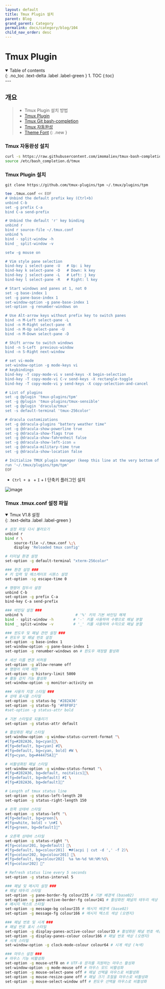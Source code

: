 ```yaml
---
layout: default
title: Tmux Plugin 설치
parent: Blog
grand_parent: Category
permalink: docs/category/blog/104
child_nav_order: desc
---
```


# Tmux Plugin
<details open markdown="block">
  <summary>
    Table of contents
  </summary>
  {: .no_toc .text-delta .label .label-green }
1. TOC
{:toc}
</details>
---

## 개요

> - Tmux Plugin 설치 방법
> - [Tmux Plugin](https://github.com/tmux-plugins/tpm)
> - [Tmux Git bash-completion](https://github.com/imomaliev/tmux-bash-completion/blob/master/completions/tmux)
> - [Tmux 자동완성](https://russellparker.me/post/2018/02/16/tmux-bash-autocomplete/)
> - [Theme Font](https://www.nerdfonts.com/font-downloads)
{: .new }

### Tmux 자동완성 설치

```bash
curl -s https://raw.githubusercontent.com/imomaliev/tmux-bash-completion/master/completions/tmux > /etc/bash_completion.d/tmux
source /etc/bash_completion.d/tmux
```

### Tmux Plugin 설치

```
git clone https://github.com/tmux-plugins/tpm ~/.tmux/plugins/tpm
```

```bash
tee .tmux.conf << EOF
# Unbind the default prefix key (Ctrl+b)
unbind C-b
set -g prefix C-a
bind C-a send-prefix

# Unbind the default 'r' key binding
unbind r
bind r source-file ~/.tmux.conf
unbind %
bind - split-window -h
bind _ split-window -v

setw -g mouse on

# Vim style pane selection
bind-key i select-pane -U   # Up: i key
bind-key k select-pane -D   # Down: k key
bind-key j select-pane -L   # Left: j key
bind-key l select-pane -R   # Right: l key

# Start windows and panes at 1, not 0
set -g base-index 1
set -g pane-base-index 1
set-window-option -g pane-base-index 1
set-option -g renumber-windows on

# Use Alt-arrow keys without prefix key to switch panes
bind -n M-Left select-pane -L
bind -n M-Right select-pane -R
bind -n M-Up select-pane -U
bind -n M-Down select-pane -D

# Shift arrow to switch windows
bind -n S-Left  previous-window
bind -n S-Right next-window

# set vi-mode
set-window-option -g mode-keys vi
# keybindings
bind-key -T copy-mode-vi v send-keys -X begin-selection
bind-key -T copy-mode-vi C-v send-keys -X rectangle-toggle
bind-key -T copy-mode-vi y send-keys -X copy-selection-and-cancel

# List of plugins
set -g @plugin 'tmux-plugins/tpm'
set -g @plugin 'tmux-plugins/tmux-sensible'
set -g @plugin 'dracula/tmux'
set -s default-terminal 'tmux-256color'

# dracula customizations
set -g @dracula-plugins "battery weather time"
set -g @dracula-show-powerline true
set -g @dracula-show-flags true
set -g @dracula-show-fahrenheit false
set -g @dracula-show-left-icon ☠
set -g @dracula-military-time true
set -g @dracula-show-location false

# Initialize TMUX plugin manager (keep this line at the very bottom of tmux.conf)
run '~/.tmux/plugins/tpm/tpm'
EOF
```

- `Ctrl + a ` + `I` <prefix> + I 단축키 플러그인 설치

![image](https://github.com/heaths2/heaths2.github.io/assets/36792594/d627b3b7-613a-42c3-8be4-02f15cc10d30)

### Tmux .tmux.conf 설정 파일

<details open markdown="block">
  <summary>
    Tmux V1.8 설정
  </summary>
  {: .text-delta .label .label-green }
  
```bash
# 설정 파일 다시 불러오기
unbind r
bind r \
    source-file ~/.tmux.conf \;\
    display 'Reloaded tmux config'

# 터미널 환경 설정
set-option -g default-terminal "xterm-256color"

### 환경 설정 ###
# 키 입력 및 에스케이프 시퀀스 설정
set-option -sg escape-time 0

# 명령어 접두사 설정
unbind C-b
set-option -g prefix C-a
bind-key C-a send-prefix

### 바인딩 설정 ###
unbind %                        # '%' 키의 기본 바인딩 해제
bind - split-window -h         # '-' 키를 사용하여 수평으로 패널 분할
bind _ split-window -v         # '_' 키를 사용하여 수직으로 패널 분할

### 윈도우 및 패널 관련 설정 ###
# 윈도우 및 패널 번호 설정
set-option -g base-index 1
set-window-option -g pane-base-index 1
set-option -g renumber-windows on # 윈도우 재정렬 활성화

# 세션 이름 변경 비허용
set-option -g allow-rename off
# 명령어 이력 제한
set-option -g history-limit 5000
# 활동 감지 기능 활성화
set-window-option -g monitor-activity on

### 사용자 지정 스타일 ###
# 상태 표시줄 스타일
set-option -g status-bg '#282A36'
set-option -g status-fg '#F8F8F2'
#set-option -g status-attr bold

# 기본 스타일로 되돌리기
set-option -g status-attr default

# 활성화된 패널 스타일
set-window-option -g window-status-current-format "\
#[fg=#282A36, bg=cyan]\
#[fg=default, bg=cyan] #I\
#[fg=default, bg=cyan, bold] #W \
#[fg=cyan, bg=#44475A]"

# 비활성화된 패널 스타일
set-window-option -g window-status-format "\
#[fg=#282A36, bg=default, noitalics]\
#[fg=default, bg=default] #I \
#[fg=#282A36, bg=default]"

# Length of tmux status line
set-option -g status-left-length 20
set-option -g status-right-length 150

# 왼쪽 상태바 스타일
set-option -g status-left "\
#[fg=default, bg=green]\
#[fg=white, bold] 💀 \n#I \
#[fg=green, bg=default]"

# 오른쪽 상태바 스타일
set-option -g status-right "\
#[fg=colour201, bg=default] \
#[fg=default, bg=colour201]  ♥#(acpi | cut -d ',' -f 2)\
#[fg=colour202, bg=colour201] \
#[fg=default, bg=colour202]  %a %m-%d %H:%M:%S\
#[fg=colour202] "

# Refresh status line every 5 seconds
set-option -g status-interval 5

### 패널 및 메시지 설정 ###
# 패널 테두리 스타일
set-option -g pane-border-fg colour235 # 기본 배경색 (base02)
set-option -g pane-active-border-fg colour241 # 활성화된 패널의 테두리 색상 (base0f)
# 메시지 텍스트 스타일
set-option -g message-bg colour235 # 메시지 배경색 (base02)
set-option -g message-fg colour166 # 메시지 텍스트 색상 (오렌지)

### 패널 번호 및 시계 ###
# 패널 번호 표시 스타일
set-option -g display-panes-active-colour colour33 # 활성화된 패널 번호 색상 (파란색)
set-option -g display-panes-colour colour166 # 패널 번호 색상 (오렌지)
# 시계 스타일
set-window-option -g clock-mode-colour colour64 # 시계 색상 (녹색)

### 마우스 설정 ###
# 마우스 기능 비활성화
set-option -g mouse-utf8 on # UTF-8 문자를 지원하는 마우스 활성화
set-window-option -g mode-mouse off # 마우스 모드 비활성화
set-option -g mouse-select-pane off # 패널 선택을 마우스로 비활성화
set-option -g mouse-resize-pane off # 패널 크기 조절을 마우스로 비활성화
set-option -g mouse-select-window off # 윈도우 선택을 마우스로 비활성화
```
</details>
